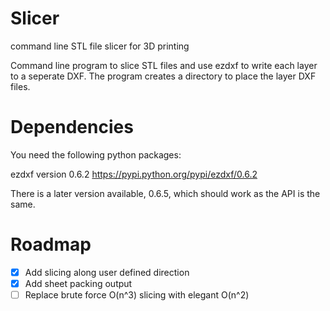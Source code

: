 # Slicer
command line STL file slicer for 3D printing

Command line program to slice STL files and use ezdxf to write each layer to a seperate DXF. The program creates a directory to place the layer DXF files.

Dependencies
================
You need the following python packages:

ezdxf version 0.6.2   <https://pypi.python.org/pypi/ezdxf/0.6.2>

There is a later version available, 0.6.5, which should work as the API is the same.

Roadmap
===========
- [x] Add slicing along user defined direction
- [x] Add sheet packing output
- [ ] Replace brute force O(n^3) slicing with elegant O(n^2)
